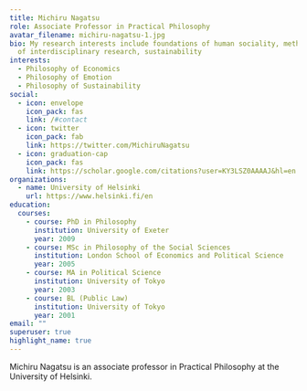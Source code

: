 ```yaml
---
title: Michiru Nagatsu
role: Associate Professor in Practical Philosophy
avatar_filename: michiru-nagatsu-1.jpg
bio: My research interests include foundations of human sociality, methodology
  of interdisciplinary research, sustainability
interests:
  - Philosophy of Economics
  - Philosophy of Emotion
  - Philosophy of Sustainability
social:
  - icon: envelope
    icon_pack: fas
    link: /#contact
  - icon: twitter
    icon_pack: fab
    link: https://twitter.com/MichiruNagatsu
  - icon: graduation-cap
    icon_pack: fas
    link: https://scholar.google.com/citations?user=KY3LSZ0AAAAJ&hl=en
organizations:
  - name: University of Helsinki
    url: https://www.helsinki.fi/en
education:
  courses:
    - course: PhD in Philosophy
      institution: University of Exeter
      year: 2009
    - course: MSc in Philosophy of the Social Sciences
      institution: London School of Economics and Political Science
      year: 2005
    - course: MA in Political Science
      institution: University of Tokyo
      year: 2003
    - course: BL (Public Law)
      institution: University of Tokyo
      year: 2001
email: ""
superuser: true
highlight_name: true
---
```

Michiru Nagatsu is an associate professor in Practical Philosophy at the University of Helsinki.